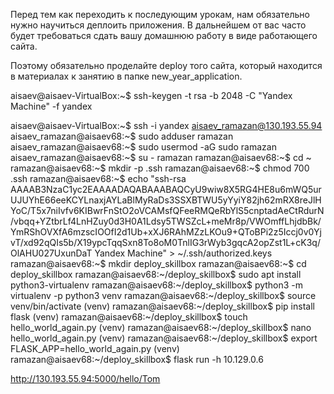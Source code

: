 Перед тем как переходить к последующим урокам, нам обязательно нужно научиться 
    деплоить приложения. В дальнейшем от вас часто будет требоваться сдать вашу домашнюю 
    работу в виде работающего сайта.

Поэтому обязательно проделайте deploy того сайта, который находится в материалах к занятию
    в папке new_year_application.


aisaev@aisaev-VirtualBox:~$ ssh-keygen -t rsa -b 2048 -C "Yandex Machine" -f yandex


aisaev@aisaev-VirtualBox:~$ ssh -i yandex aisaev_ramazan@130.193.55.94
aisaev_ramazan@aisaev68:~$ sudo adduser ramazan
aisaev_ramazan@aisaev68:~$ sudo usermod -aG sudo ramazan
aisaev_ramazan@aisaev68:~$ su - ramazan
ramazan@aisaev68:~$ cd ~
ramazan@aisaev68:~$ mkdir -p .ssh
ramazan@aisaev68:~$ chmod 700 .ssh
ramazan@aisaev68:~$ echo "ssh-rsa AAAAB3NzaC1yc2EAAAADAQABAAABAQCyU9wiw8X5RG4HE8u6mWQ5urUJUYhE66eeKCYLnaxjAYLaBlMyRaDs3SSXBTWU5yYyiY82jh62mRX8reJlHYoC/T5x7niIvfv6KIBwrFnStO2oVCAMsfQFeeRMQeRbYlS5cnptadAeCtRdurN/vbqq+YZtbrLf4LnHZuy0d3H0A1Ldsy5TWSZcL+meMr8p/VWOmffLhjdbBk/YmRShOVXfA6mzscIOOfI2d1Ub+xXJ6RAhMZzLKOu9+QToBPi2z5Iccj0v0YjvT/xd92qQIs5b/X19ypcTqqSxn8To8oM0TnlIG3rWyb3gqcA2opZst1L+cK3q/OlAHU027UxunDaT Yandex Machine" > ~/.ssh/authorized.keys 
ramazan@aisaev68:~$ mkdir deploy_skillbox
ramazan@aisaev68:~$ cd deploy_skillbox
ramazan@aisaev68:~/deploy_skillbox$ sudo apt install python3-virtualenv
ramazan@aisaev68:~/deploy_skillbox$ python3 -m virtualenv -p python3 venv
ramazan@aisaev68:~/deploy_skillbox$ source venv/bin/activate
(venv) ramazan@aisaev68:~/deploy_skillbox$ pip install flask
(venv) ramazan@aisaev68:~/deploy_skillbox$ touch hello_world_again.py
(venv) ramazan@aisaev68:~/deploy_skillbox$ nano hello_world_again.py
(venv) ramazan@aisaev68:~/deploy_skillbox$ export FLASK_APP=hello_world_again.py
(venv) ramazan@aisaev68:~/deploy_skillbox$ flask run -h 10.129.0.6

http://130.193.55.94:5000/hello/Tom 
